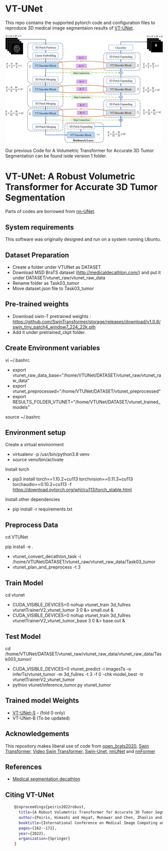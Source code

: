 # VT-UNet
This repo contains the supported pytorch code and configuration files to reproduce 3D medical image segmentaion results of [VT-UNet](https://arxiv.org/pdf/2111.13300.pdf). 

![VT-UNet Architecture](img/vt_unet.png?raw=true)

Our previous Code for A Volumetric Transformer for Accurate 3D Tumor Segmentation can be found iside version 1 folder.

# VT-UNet: A Robust Volumetric Transformer for Accurate 3D Tumor Segmentation

Parts of codes are borrowed from [nn-UNet](https://github.com/MIC-DKFZ/nnUNet).

## System requirements
This software was originally designed and run on a system running Ubuntu.

## Dataset Preparation

- Create a folder under VTUNet as DATASET
- Download MSD BraTS dataset (http://medicaldecathlon.com/) and put it under DATASET/vtunet_raw/vtunet_raw_data
- Rename folder as Task03_tumor
- Move dataset.json file to Task03_tumor

## Pre-trained weights

- Download swin-T pretrained weights : https://github.com/SwinTransformer/storage/releases/download/v1.0.8/swin_tiny_patch4_window7_224_22k.pth
- Add it under pretrained_ckpt folder.

## Create Environment variables

vi ~/.bashrc

- export vtunet_raw_data_base="/home/VTUNet/DATASET/vtunet_raw/vtunet_raw_data"
- export vtunet_preprocessed="/home/VTUNet/DATASET/vtunet_preprocessed"
- export RESULTS_FOLDER_VTUNET="/home/VTUNet/DATASET/vtunet_trained_models"

source ~/.bashrc

## Environment setup

Create a virtual environment 
- virtualenv -p /usr/bin/python3.8 venv
- source venv/bin/activate

Install torch
- pip3 install torch==1.10.2+cu113 torchvision==0.11.3+cu113 torchaudio==0.10.2+cu113 -f https://download.pytorch.org/whl/cu113/torch_stable.html

Install other dependencies
- pip install -r requirements.txt

## Preprocess Data

cd VTUNet

pip install -e .

- vtunet_convert_decathlon_task -i /home/VTUNet/DATASET/vtunet_raw/vtunet_raw_data/Task03_tumor
- vtunet_plan_and_preprocess -t 3

## Train Model

cd vtunet
- CUDA_VISIBLE_DEVICES=0 nohup vtunet_train 3d_fullres vtunetTrainerV2_vtunet_tumor 3 0 &> small.out &
- CUDA_VISIBLE_DEVICES=0 nohup vtunet_train 3d_fullres vtunetTrainerV2_vtunet_tumor_base 3 0 &> base.out &

## Test Model

cd /home/VTUNet/DATASET/vtunet_raw/vtunet_raw_data/vtunet_raw_data/Task003_tumor/
- CUDA_VISIBLE_DEVICES=0 vtunet_predict -i imagesTs -o inferTs/vtunet_tumor -m 3d_fullres -t 3 -f 0 -chk model_best -tr vtunetTrainerV2_vtunet_tumor  
- python vtunet/inference_tumor.py vtunet_tumor

## Trained model Weights
- [VT-UNet-S](https://drive.google.com/drive/folders/1t7RTwHNwAqh2fiIqUpFTGTG0FHY8k3pQ?usp=sharing) - (fold 0 only)
- VT-UNet-B (To be updated)

## Acknowledgements

This repository makes liberal use of code from [open_brats2020](https://github.com/lescientifik/open_brats2020), [Swin Transformer](https://github.com/microsoft/Swin-Transformer), [Video Swin Transformer](https://github.com/SwinTransformer/Video-Swin-Transformer), [Swin-Unet](https://github.com/HuCaoFighting/Swin-Unet), [nnUNet](https://github.com/MIC-DKFZ/nnUNet) and [nnFormer](https://github.com/282857341/nnFormer)

## References

* [Medical segmentation decathlon](http://medicaldecathlon.com/)

## Citing VT-UNet
```bash
    @inproceedings{peiris2022robust,
      title={A Robust Volumetric Transformer for Accurate 3D Tumor Segmentation},
      author={Peiris, Himashi and Hayat, Munawar and Chen, Zhaolin and Egan, Gary and Harandi, Mehrtash},
      booktitle={International Conference on Medical Image Computing and Computer-Assisted Intervention},
      pages={162--172},
      year={2022},
      organization={Springer}
    }
```
